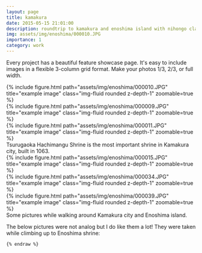 ```yaml
---
layout: page
title: kamakura
date: 2015-05-15 21:01:00
description: roundtrip to kamakura and enoshima island with nihongo class [31.05.2023]
img: assets/img/enoshima/000010.JPG
importance: 1
category: work
---
```


Every project has a beautiful feature showcase page.
It's easy to include images in a flexible 3-column grid format.
Make your photos 1/3, 2/3, or full width.

<div class="row">
    <div class="col-sm mt-3 mt-md-0">
        {% include figure.html path="assets/img/enoshima/000010.JPG" title="example image" class="img-fluid rounded z-depth-1" zoomable=true %}
    </div>
    <div class="col-sm mt-3 mt-md-0">
        {% include figure.html path="assets/img/enoshima/000009.JPG" title="example image" class="img-fluid rounded z-depth-1" zoomable=true %}
    </div>
    <div class="col-sm mt-3 mt-md-0">
        {% include figure.html path="assets/img/enoshima/000011.JPG" title="example image" class="img-fluid rounded z-depth-1" zoomable=true %}
    </div>
</div>

<div class="caption">
    Tsurugaoka Hachimangu Shrine is the most important shrine in Kamakura city, built in 1063.  
</div>

<div class="row">
    <div class="col-sm mt-3 mt-md-0">
        {% include figure.html path="assets/img/enoshima/000015.JPG" title="example image" class="img-fluid rounded z-depth-1" zoomable=true %}
    </div>
    <div class="col-sm mt-3 mt-md-0">
        {% include figure.html path="assets/img/enoshima/000034.JPG" title="example image" class="img-fluid rounded z-depth-1" zoomable=true %}
    </div>
    <div class="col-sm mt-3 mt-md-0">
        {% include figure.html path="assets/img/enoshima/000039.JPG" title="example image" class="img-fluid rounded z-depth-1" zoomable=true %}
    </div>
</div>

<div class="caption">
    Some pictures while walking around Kamakura city and Enoshima island.  
</div>

The below pictures were not analog but I do like them a lot! They were taken while climbing up to Enoshima shrine:
```
{% endraw %}
